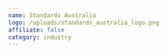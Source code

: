 ```yaml
---
name: Standards Australia
logo: /uploads/standards_australia_logo.png
affiliate: false
category: industry
---
```

